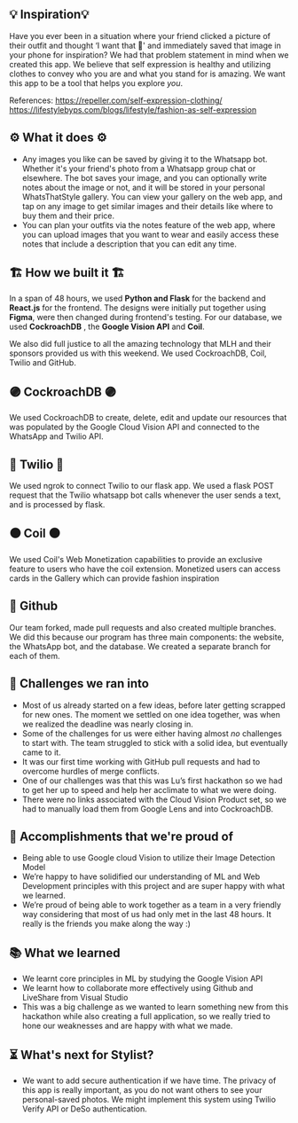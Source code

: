 ## 💡 Inspiration💡
Have you ever been in a situation where your friend clicked a picture of their outfit and thought ‘I want that 👀'  and immediately saved that image in your phone for inspiration? We had that problem statement in mind when we created this app. We believe that self expression is healthy and utilizing clothes to convey who you are and what you stand for is amazing. We want this app to be a tool that helps you explore *you*. 

References:
https://repeller.com/self-expression-clothing/
https://lifestylebyps.com/blogs/lifestyle/fashion-as-self-expression

## ⚙️ What it does ⚙️
- Any images you like can be saved by giving it to the Whatsapp bot. Whether it's your friend's photo from a Whatsapp group chat or elsewhere. The bot saves your image, and you can optionally write notes about the image or not, and it will be stored in your personal WhatsThatStyle gallery. You can view your gallery on the web app, and tap on any image to get similar images and their details like where to buy them and their price.
- You can plan your outfits via the notes feature of the web app, where you can upload images that you want to wear and easily access these notes that include a description that you can edit any time. 

## 🏗️ How we built it 🏗️
In a span of 48 hours, we used **Python and Flask** for the backend and **React.js** for the frontend. The designs were initially put together using **Figma**, were then changed during frontend's testing. For our database, we used **CockroachDB** , the **Google Vision API** and **Coil**.

We also did full justice to all the amazing technology that MLH and their sponsors provided us with this weekend. We used CockroachDB, Coil, Twilio and GitHub. 

## 🟣 CockroachDB 🟣
We used CockroachDB to create, delete, edit and update our resources that was populated by the Google Cloud Vision API and connected to the WhatsApp and Twilio API.

## 🔴 Twilio 🔴
We used ngrok to connect Twilio to our flask app. We used a flask POST request that the Twilio whatsapp bot calls whenever the user sends a text, and is processed by flask.

## ⚫ Coil ⚫
We used Coil's Web Monetization capabilities to provide an exclusive feature to users who have the coil extension. Monetized users can access cards in the Gallery which can provide fashion inspiration


## 🐙 Github

Our team forked, made pull requests and also created multiple branches. We did this because our program has three main components: the website, the WhatsApp bot, and the database. We created a separate branch for each of them. 

## 🚩 Challenges we ran into
- Most of us already started on a few ideas, before later getting scrapped for new ones. The moment we settled on one idea together, was when we realized the deadline was nearly closing in.
- Some of the challenges for us were either having almost _no_ challenges to start with. The team struggled to stick with a solid idea, but eventually came to it.
 - It was our first time working with GitHub pull requests and had to overcome hurdles of merge conflicts.
- One of our challenges was that this was Lu’s first hackathon so we had to get her up to speed and help her acclimate to what we were doing. 
- There were no links associated with the Cloud Vision Product set, so we had to manually load them from Google Lens and into CockroachDB. 


## 🥇 Accomplishments that we're proud of
- Being able to use Google cloud Vision to utilize their Image Detection Model
- We’re happy to have solidified our understanding of ML and Web Development principles with this project and are super happy with what we learned. 
- We’re proud of being able to work together as a team in a very friendly way considering that most of us had only met in the last 48 hours. It really is the friends you make along the way :)


## 📚 What we learned
- We learnt core principles in ML by studying the Google Vision API 
- We learnt how to collaborate more effectively using Github and LiveShare from Visual Studio
- This was a big challenge as we wanted to learn something new from this hackathon while also creating a full application, so we really tried to hone our weaknesses and are happy with what we made. 

## ⏳ What's next for Stylist?
- We want to add secure authentication if we have time. The privacy of this app is really important, as you do not want others to see your personal-saved photos. We might implement this system using Twilio Verify API or DeSo authentication.
